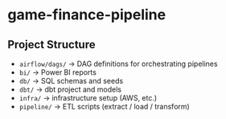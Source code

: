 # game-finance-pipeline

## Project Structure

- `airflow/dags/` → DAG definitions for orchestrating pipelines
- `bi/` → Power BI reports
- `db/` → SQL schemas and seeds
- `dbt/` → dbt project and models
- `infra/` → infrastructure setup (AWS, etc.)
- `pipeline/` → ETL scripts (extract / load / transform)
